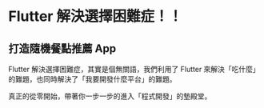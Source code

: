 # Flutter 解決選擇困難症！！
## 打造隨機餐點推薦 App

Flutter 解決選擇困難症，其實是個無關語，我們利用了 Flutter 來解決「吃什麼」的難題，也同時解決了「我要開發什麼平台」的難題。

真正的從零開始，帶著你一步一步的進入「程式開發」的墊殿堂。
